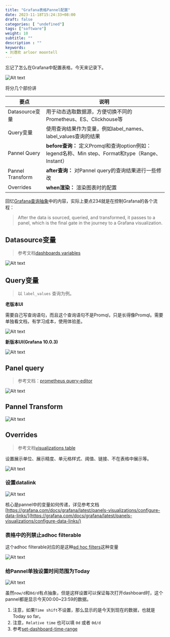 ```yaml
---
title: "Grafana表格Pannel配置"
date: 2023-11-18T15:24:33+08:00
draft: false
categories: [ "undefined"]
tags: ["software"]
weight: 10
subtitle: ""
description : ""
keywords:
- 刘港欢 arloor moontell
---
```


忘记了怎么在Grafana中配置表格，今天来记录下。

![Alt text](/img/grafana-table-pannel.png)
<!--more-->

将分几个部份讲


| 要点 | 说明 |
|---|---|
| Datasource变量 | 用于动态选取数据源，方便切换不同的Prometheus、ES、Clickhouse等 |
| Query变量 | 使用查询结果作为变量，例如label_names、label_values查询的结果 |
| Pannel Query | **before查询：** 定义Promql和查询option例如：legend名称、Min step、Format和type（Range、Instant） |
| Pannel Transform | **after查询：** 对Pannel query的查询结果进行一些修改 |
| Overrides | **when渲染：** 渲染图表时的配置 |

回忆[Grafana查询抽象](https://www.arloor.com/posts/grafana-docs/#grafana%E6%9F%A5%E8%AF%A2%E6%8A%BD%E8%B1%A1)中的内容，实际上要点234就是在控制Grafana的各个流程：

> After the data is sourced, queried, and transformed, it passes to a panel, which is the final gate in the journey to a Grafana visualization.

## Datasource变量

> 参考文档[dashboards variables](https://grafana.com/docs/grafana/latest/dashboards/variables/add-template-variables/)

![Alt text](/img/grafana-datasource_param.png)

## Query变量

> 以 `label_values` 查询为例。

**老版本UI**

需要自己写查询语句，而且这个查询语句不是Promql，只是长得像Promql。需要单独看文档，有学习成本，使用体验差。

![Alt text](/img/grafana-query_param_old.png)

**新版本UI(Grafana 10.0.3)**

![Alt text](/img/grafana-query_param_new.png)

## Panel query

> 参考文档：[prometheus query-editor](https://grafana.com/docs/grafana/latest/datasources/prometheus/query-editor/)

![Alt text](/img/grafana-query-option.png)

## Pannel Transform

![Alt text](/img/grafana-transforms.png)


## Overrides

> 参考文档[visualizations table](https://grafana.com/docs/grafana/latest/panels-visualizations/visualizations/table/)

设置展示单位、展示精度、单元格样式、阈值、链接、不在表格中展示等。

![Alt text](/img/grafana-overrides.png)

### 设置datalink

![Alt text](/img/grafana-datalink-param.png)

核心是pannel中的变量如何传递，详见参考文档[https://grafana.com/docs/grafana/latest/panels-visualizations/configure-data-links/](https://grafana.com/docs/grafana/latest/panels-visualizations/configure-data-links/)

### 表格中的列禁止adhoc filterable

这个adhoc filterable对应的是这种[ad hoc filters](https://grafana.com/docs/grafana/latest/dashboards/variables/add-template-variables/#add-ad-hoc-filters)这种变量

![Alt text](/img/adhoc-filter-false.png)

### 给Pannel单独设置时间范围为Today

![Alt text](/img/grafana-pannel-relative-time-today.png)

虽然`now/d`和`0d/d`有点抽象，但是这样设置可以保证每次打开dashboard时，这个pannel都是显示今天00:00~23:59的数据。

1. 注意，如果`Time shift`不设置，那么显示的是今天到现在的数据，也就是Today so far。
2. 注意，`Relative time` 也可以填 `0d` 或者 `0d/d`
3. 参考[set-dashboard-time-range](https://grafana.com/docs/grafana/latest/dashboards/use-dashboards/#set-dashboard-time-range) 